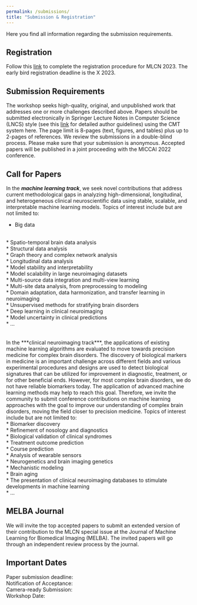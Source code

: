 ```yaml
---
permalink: /submissions/
title: "Submission & Registration"
---
```


Here you find all information regarding the submission requirements.


## Registration

Follow this [link]() to complete the registration procedure for MLCN 2023. The early bird registration deadline is the X 2023. 

## Submission Requirements

The workshop seeks high-quality, original, and unpublished work that addresses one or more challenges described above. Papers should be submitted electronically in Springer Lecture Notes in Computer Science (LNCS) style (see this [link]() for detailed author guidelines) using the CMT system here. The page limit is 8-pages (text, figures, and tables) plus up to 2-pages of references. We review the submissions in a double-blind process. Please make sure that your submission is anonymous. Accepted papers will be published in a joint proceeding with the MICCAI 2022 conference.

## Call for Papers 
In the ***machine learning track***, we seek novel contributions that address current methodological gaps in analyzing high-dimensional, longitudinal, and heterogeneous clinical neuroscientific data using stable, scalable, and interpretable machine learning models. Topics of interest include but are not limited to:
<br>
* Big data
<br>
* Spatio-temporal brain data analysis
<br>
* Structural data analysis
<br>
* Graph theory and complex network analysis
<br>
* Longitudinal data analysis
<br>
* Model stability and interpretability
<br>
* Model scalability in large neuroimaging datasets
<br>
* Multi-source data integration and multi-view learning
<br>
* Multi-site data analysis, from preprocessing to modeling
<br>
* Domain adaptation, data harmonization, and transfer learning in neuroimaging
<br>
* Unsupervised methods for stratifying brain disorders
<br>
* Deep learning in clinical neuroimaging
<br>
* Model uncertainty in clinical predictions
<br>
* …
<br>
<br>
<br>
In the ***clinical neuroimaging track***, the applications of existing machine learning algorithms are evaluated to move towards precision medicine for complex brain disorders. The discovery of biological markers in medicine is an important challenge across different fields and various experimental procedures and designs are used to detect biological signatures that can be utilized for improvement in diagnostic, treatment, or for other beneficial ends. However, for most complex brain disorders, we do not have reliable biomarkers today. The application of advanced machine learning methods may help to reach this goal. Therefore, we invite the community to submit conference contributions on machine learning approaches with the goal to improve our understanding of complex brain disorders, moving the field closer to precision medicine. Topics of interest include but are not limited to:
<br>
* Biomarker discovery 
<br>
* Refinement of nosology and diagnostics 
<br>
* Biological validation of clinical syndromes 
<br>
* Treatment outcome prediction 
<br>
* Course prediction 
<br>
* Analysis of wearable sensors
<br>
* Neurogenetics and brain imaging genetics
<br>
* Mechanistic modeling
<br>
* Brain aging
<br>
* The presentation of clinical neuroimaging databases to stimulate developments in machine learning
<br>
* …
<br>

## MELBA Journal 
We will invite the top accepted papers to submit an extended version of their contribution to the MLCN special issue at the Journal of Machine Learning for Biomedical Imaging (MELBA). The invited papers will go through an independent review process by the journal.

## Important Dates

Paper submission deadline:
<br>
Notification of Acceptance:
<br>
Camera-ready Submission: 
<br>
Workshop Date: 
<br>
